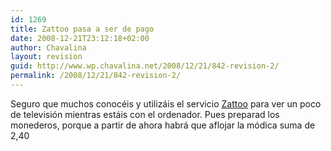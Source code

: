 ```yaml
---
id: 1269
title: Zattoo pasa a ser de pago
date: 2008-12-21T23:12:18+02:00
author: Chavalina
layout: revision
guid: http://www.wp.chavalina.net/2008/12/21/842-revision-2/
permalink: /2008/12/21/842-revision-2/
---
```

Seguro que muchos conocéis y utilizáis el servicio <a href="http://zattoo.com/" target="_blank">Zattoo</a> para ver un poco de televisión mientras estáis con el ordenador. Pues preparad los monederos, porque a partir de ahora habrá que aflojar la módica suma de 2,40
